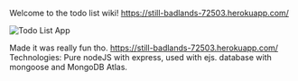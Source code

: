 Welcome to the todo list wiki!
https://still-badlands-72503.herokuapp.com/

![Todo List App](https://i.ibb.co/F7LmYpk/To-Do-List-App.png=150x250)

Made it was really fun tho.
https://still-badlands-72503.herokuapp.com/
Technologies: Pure nodeJS with express, used with ejs. database with mongoose and MongoDB Atlas.
